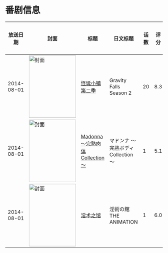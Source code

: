 # 番剧信息

|放送日期|封面|标题|日文标题|话数|评分|评分人数|
|---|---|---|---|---|---|---|
|2014-08-01|<img src="https://lain.bgm.tv/pic/cover/c/d5/63/110148_O9I5E.jpg" alt="封面" style="width:150px;height:200px;object-fit:cover;">|[怪诞小镇 第二季](https://bangumi.tv/subject/110148)|Gravity Falls Season 2|20|8.3|918人评分|
|2014-08-01|<img src="https://bangumi.tv/img/no_icon_subject.png" alt="封面" style="width:150px;height:200px;object-fit:cover;">|[Madonna ～完熟肉体Collection～](https://bangumi.tv/subject/110462)|マドンナ ～完熟ボディCollection～|1|5.1|121人评分|
|2014-08-01|<img src="https://bangumi.tv/img/no_icon_subject.png" alt="封面" style="width:150px;height:200px;object-fit:cover;">|[淫术之馆](https://bangumi.tv/subject/192846)|淫術の館 THE ANIMATION|1|6.0|166人评分|
